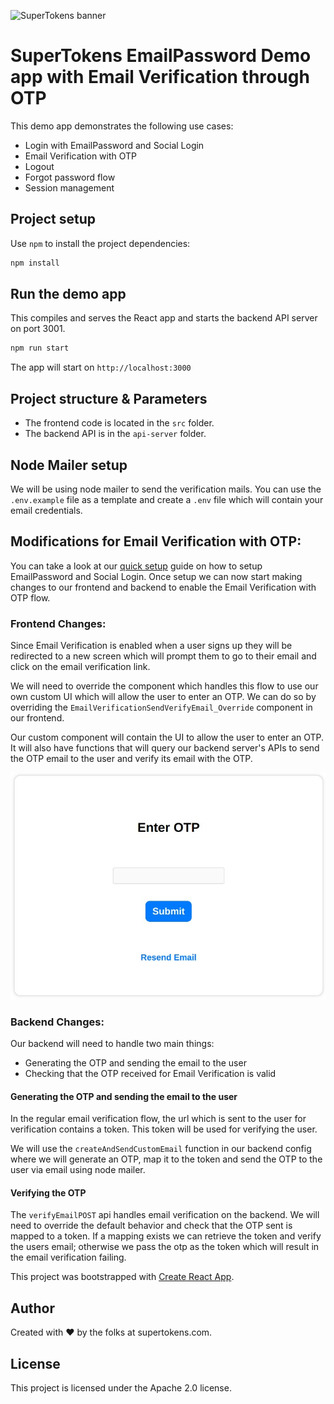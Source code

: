 ![SuperTokens banner](https://raw.githubusercontent.com/supertokens/supertokens-logo/master/images/Artboard%20%E2%80%93%2027%402x.png)

# SuperTokens EmailPassword Demo app with Email Verification through OTP

This demo app demonstrates the following use cases:

-   Login with EmailPassword and Social Login
-   Email Verification with OTP
-   Logout
-   Forgot password flow
-   Session management

## Project setup

Use `npm` to install the project dependencies:

```bash
npm install
```

## Run the demo app

This compiles and serves the React app and starts the backend API server on port 3001.

```bash
npm run start
```

The app will start on `http://localhost:3000`

## Project structure & Parameters

-   The frontend code is located in the `src` folder.
-   The backend API is in the `api-server` folder.

## Node Mailer setup

We will be using node mailer to send the verification mails. You can use the `.env.example` file as a template and create a `.env` file which will contain your email credentials.

## Modifications for Email Verification with OTP:

You can take a look at our [quick setup](https://supertokens.com/docs/thirdpartyemailpassword/introduction) guide on how to setup EmailPassword and Social Login. Once setup we can now start making changes to our frontend and backend to enable the Email Verification with OTP flow.

### Frontend Changes:

Since Email Verification is enabled when a user signs up they will be redirected to a new screen which will prompt them to go to their email and click on the email verification link.

We will need to override the component which handles this flow to use our own custom UI which will allow the user to enter an OTP. We can do so by overriding the `EmailVerificationSendVerifyEmail_Override` component in our frontend.

Our custom component will contain the UI to allow the user to enter an OTP. It will also have functions that will query our backend server's APIs to send the OTP email to the user and verify its email with the OTP.

![EmailVerification with OTP UI](./images/emailverification-with-otp.png)

### Backend Changes:

Our backend will need to handle two main things:

-   Generating the OTP and sending the email to the user
-   Checking that the OTP received for Email Verification is valid

#### Generating the OTP and sending the email to the user

In the regular email verification flow, the url which is sent to the user for verification contains a token. This token will be used for verifying the user.

We will use the `createAndSendCustomEmail` function in our backend config where we will generate an OTP, map it to the token and send the OTP to the user via email using node mailer.

#### Verifying the OTP

The `verifyEmailPOST` api handles email verification on the backend. We will need to override the default behavior and check that the OTP sent is mapped to a token. If a mapping exists we can retrieve the token and verify the users email; otherwise we pass the otp as the token which will result in the email verification failing.

This project was bootstrapped with [Create React App](https://github.com/facebook/create-react-app).

## Author

Created with :heart: by the folks at supertokens.com.

## License

This project is licensed under the Apache 2.0 license.
